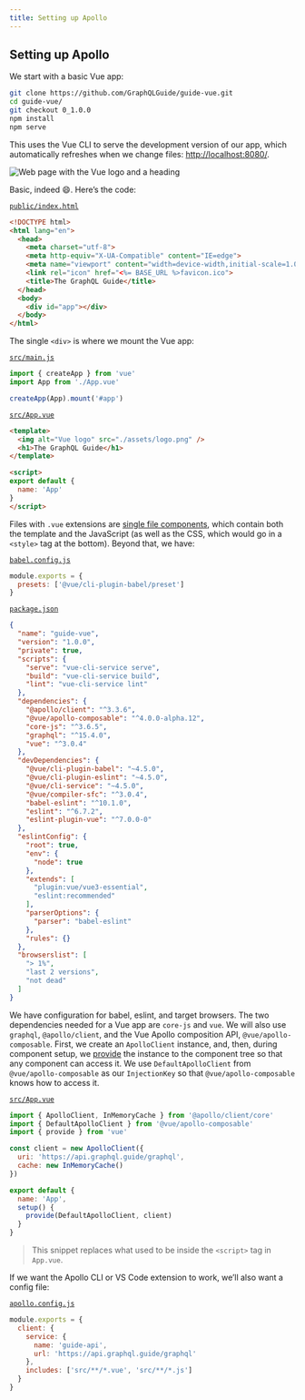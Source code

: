 ```yaml
---
title: Setting up Apollo
---
```


## Setting up Apollo

We start with a basic Vue app:

```sh
git clone https://github.com/GraphQLGuide/guide-vue.git
cd guide-vue/
git checkout 0_1.0.0
npm install
npm serve
```

This uses the Vue CLI to serve the development version of our app, which automatically refreshes when we change files: [http://localhost:8080/](http://localhost:8080/).

![Web page with the Vue logo and a heading](../img/vue-starter.png)

Basic, indeed 😄. Here’s the code:

[`public/index.html`](https://github.com/GraphQLGuide/guide-vue/blob/1_1.0.0/public/index.html)

```html
<!DOCTYPE html>
<html lang="en">
  <head>
    <meta charset="utf-8">
    <meta http-equiv="X-UA-Compatible" content="IE=edge">
    <meta name="viewport" content="width=device-width,initial-scale=1.0">
    <link rel="icon" href="<%= BASE_URL %>favicon.ico">
    <title>The GraphQL Guide</title>
  </head>
  <body>
    <div id="app"></div>
  </body>
</html>
```

The single `<div>` is where we mount the Vue app:

[`src/main.js`](https://github.com/GraphQLGuide/guide-vue/blob/1_1.0.0/src/main.js)

```js
import { createApp } from 'vue'
import App from './App.vue'

createApp(App).mount('#app')
```

[`src/App.vue`](https://github.com/GraphQLGuide/guide-vue/blob/1_1.0.0/src/App.vue)

```html
<template>
  <img alt="Vue logo" src="./assets/logo.png" />
  <h1>The GraphQL Guide</h1>
</template>

<script>
export default {
  name: 'App'
}
</script>
```

Files with `.vue` extensions are [single file components](https://v3.vuejs.org/guide/single-file-component.html), which contain both the template and the JavaScript (as well as the CSS, which would go in a `<style>` tag at the bottom). Beyond that, we have:

[`babel.config.js`](https://github.com/GraphQLGuide/guide-vue/blob/1_1.0.0/babel.config.js)

```js
module.exports = {
  presets: ['@vue/cli-plugin-babel/preset']
}
```

[`package.json`](https://github.com/GraphQLGuide/guide-vue/blob/1_1.0.0/package.json)

```json
{
  "name": "guide-vue",
  "version": "1.0.0",
  "private": true,
  "scripts": {
    "serve": "vue-cli-service serve",
    "build": "vue-cli-service build",
    "lint": "vue-cli-service lint"
  },
  "dependencies": {
    "@apollo/client": "^3.3.6",
    "@vue/apollo-composable": "^4.0.0-alpha.12",
    "core-js": "^3.6.5",
    "graphql": "^15.4.0",
    "vue": "^3.0.4"
  },
  "devDependencies": {
    "@vue/cli-plugin-babel": "~4.5.0",
    "@vue/cli-plugin-eslint": "~4.5.0",
    "@vue/cli-service": "~4.5.0",
    "@vue/compiler-sfc": "^3.0.4",
    "babel-eslint": "^10.1.0",
    "eslint": "^6.7.2",
    "eslint-plugin-vue": "^7.0.0-0"
  },
  "eslintConfig": {
    "root": true,
    "env": {
      "node": true
    },
    "extends": [
      "plugin:vue/vue3-essential",
      "eslint:recommended"
    ],
    "parserOptions": {
      "parser": "babel-eslint"
    },
    "rules": {}
  },
  "browserslist": [
    "> 1%",
    "last 2 versions",
    "not dead"
  ]
}
```

We have configuration for babel, eslint, and target browsers. The two dependencies needed for a Vue app are `core-js` and `vue`. We will also use `graphql`, `@apollo/client`, and the Vue Apollo composition API, `@vue/apollo-composable`. First, we create an `ApolloClient` instance, and, then, during component setup, we [provide](https://v3.vuejs.org/api/composition-api.html#provide-inject) the instance to the component tree so that any component can access it. We use `DefaultApolloClient` from `@vue/apollo-composable` as our `InjectionKey` so that `@vue/apollo-composable` knows how to access it.

[`src/App.vue`](https://github.com/GraphQLGuide/guide-vue/blob/1_1.0.0/src/App.vue)

```js
import { ApolloClient, InMemoryCache } from '@apollo/client/core'
import { DefaultApolloClient } from '@vue/apollo-composable'
import { provide } from 'vue'

const client = new ApolloClient({
  uri: 'https://api.graphql.guide/graphql',
  cache: new InMemoryCache()
})

export default {
  name: 'App',
  setup() {
    provide(DefaultApolloClient, client)
  }
}
```

> This snippet replaces what used to be inside the `<script>` tag in `App.vue`.

If we want the Apollo CLI or VS Code extension to work, we’ll also want a config file:

[`apollo.config.js`](https://github.com/GraphQLGuide/guide-vue/blob/1_1.0.0/apollo.config.js)

```js
module.exports = {
  client: {
    service: {
      name: 'guide-api',
      url: 'https://api.graphql.guide/graphql'
    },
    includes: ['src/**/*.vue', 'src/**/*.js']
  }
}
```

